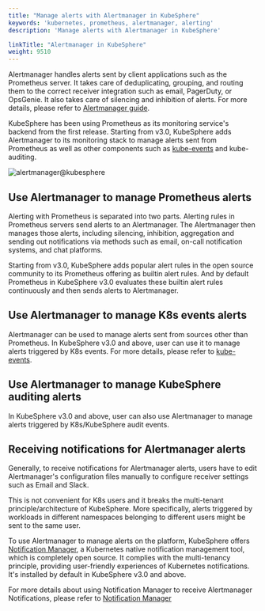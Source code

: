 ```yaml
---
title: "Manage alerts with Alertmanager in KubeSphere"
keywords: 'kubernetes, prometheus, alertmanager, alerting'
description: 'Manage alerts with Alertmanager in KubeSphere'

linkTitle: "Alertmanager in KubeSphere"
weight: 9510
---
```


Alertmanager handles alerts sent by client applications such as the Prometheus server. It takes care of deduplicating, grouping, and routing them to the correct receiver integration such as email, PagerDuty, or OpsGenie. It also takes care of silencing and inhibition of alerts. For more details, please refer to  [Alertmanager guide](https://prometheus.io/docs/alerting/latest/alertmanager/).

KubeSphere has been using Prometheus as its monitoring service's backend from the first release. Starting from v3.0, KubeSphere adds Alertmanager to its monitoring stack to manage alerts sent from Prometheus as well as other components such as [kube-events](https://github.com/kubesphere/kube-events) and kube-auditing.

![alertmanager@kubesphere](/images/docs/cluster-administration/cluster-settings/cluster-wide-alerting-and-notification/alertmanager@kubesphere.png)

## Use Alertmanager to manage Prometheus alerts

Alerting with Prometheus is separated into two parts. Alerting rules in Prometheus servers send alerts to an Alertmanager. The Alertmanager then manages those alerts, including silencing, inhibition, aggregation and sending out notifications via methods such as email, on-call notification systems, and chat platforms.

Starting from v3.0, KubeSphere adds popular alert rules in the open source community to its Prometheus offering as builtin alert rules. And by default Prometheus in KubeSphere v3.0 evaluates these builtin alert rules continuously and then sends alerts to Alertmanager.

## Use Alertmanager to manage K8s events alerts

Alertmanager can be used to manage alerts sent from sources other than Prometheus. In KubeSphere v3.0 and above, user can use it to manage alerts triggered by K8s events. For more details, please refer to [kube-events](https://github.com/kubesphere/kube-events).

## Use Alertmanager to manage KubeSphere auditing alerts

In KubeSphere v3.0 and above, user can also use Alertmanager to manage alerts triggered by K8s/KubeSphere audit events.

## Receiving notifications for Alertmanager alerts

Generally, to receive notifications for Alertmanager alerts, users have to edit Alertmanager's configuration files manually to configure receiver settings such as Email and Slack.

This is not convenient for K8s users and it breaks the multi-tenant principle/architecture of KubeSphere. More specifically, alerts triggered by workloads in different namespaces belonging to different users might be sent to the same user.

To use Alertmanager to manage alerts on the platform, KubeSphere offers [Notification Manager](https://github.com/kubesphere/notification-manager), a Kubernetes native notification management tool, which is completely open source. It complies with the multi-tenancy principle, providing user-friendly experiences of Kubernetes notifications. It's installed by default in KubeSphere v3.0 and above.

For more details about using Notification Manager to receive Alertmanager Notifications, please refer to [Notification Manager](../notification-manager)